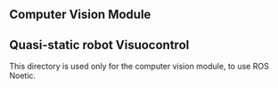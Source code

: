 ## Computer Vision Module

## Quasi-static robot Visuocontrol
This directory is used only for the computer vision module, to use ROS Noetic.

